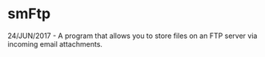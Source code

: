 # smFtp
 24/JUN/2017 - A program that allows you to store files on an FTP server via incoming email attachments.
